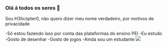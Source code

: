 ### Olá á todos os seres  🎈

Sou H3licópter0, não quero dizer meu nome verdadeiro, por motivos de privacidade

-Só estou fazendo isso por conta das plataformas do ensino PEI
-Eu estudo 
-Gosto de desenhar
-Gosto de jogos
-Ainda sou um estudante
![](https://tenor.com/pt-BR/view/sonicrewrite-sonic-sonicexe-silly-spin-gif-14848045650383963889
)
